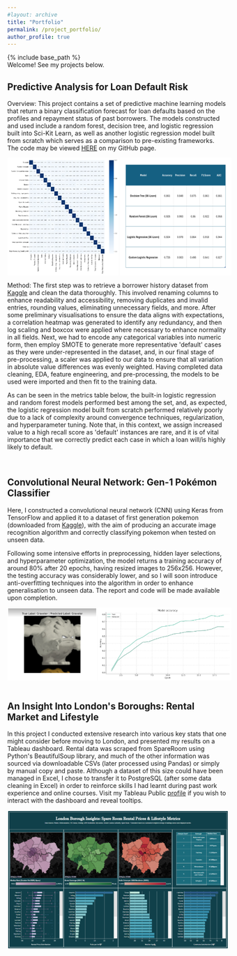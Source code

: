 ```yaml
---
#layout: archive
title: "Portfolio"
permalink: /project_portfolio/
author_profile: true
---
```


{% include base_path %}
<br>
Welcome! See my projects below. <!-- or contributions or competitions -->

<h2> Predictive Analysis for Loan Default Risk </h2>

Overview: This project contains a set of predictive machine learning models that return a binary classification forecast for loan defaults based on the profiles and repayment status of past borrowers. The models constructed and used include a random forest, decision tree, and logistic regression built into Sci-Kit Learn, as well as another logistic regression model built from scratch which serves as a comparison to pre-existing frameworks. The code may be viewed [HERE](https://github.com/RZEdward/Loan_Default_Risk) on my GitHub page.

<div style="display: flex;">
  <img src="/images/correlation_heatmap.png" alt="Image 2" style="width: 50%; border: 2px solid white; margin-right: 2px;">
  <img src="/images/model_performance_table.png" alt="Image 1" style="width: 50%; border: 2px solid white;">
</div>

Method: The first step was to retrieve a borrower history dataset from [Kaggle](https://www.kaggle.com/datasets/hemanthsai7/loandefault/data) and clean the data thoroughly. This involved renaming columns to enhance readability and accessibility, removing duplicates and invalid entries, rounding values, eliminating unnecessary fields, and more. After some preliminary visualisations to ensure the data aligns with expectations, a correlation heatmap was generated to identify any redundancy, and then log scaling and boxcox were applied where necessary to enhance normality in all fields. Next, we had to encode any categorical variables into numeric form, then employ SMOTE to generate more representative 'default' cases as they were under-represented in the dataset, and, in our final stage of pre-processing, a scaler was applied to our data to ensure that all variation in absolute value differences was evenly weighted. Having completed data cleaning, EDA, feature engineering, and pre-processing, the models to be used were imported and then fit to the training data. 

As can be seen in the metrics table below, the built-in logistic regression and random forest models performed best among the set, and, as expected, the logistic regression model built from scratch performed relatively poorly due to a lack of complexity around convergence techniques, regularization, and hyperparameter tuning. Note that, in this context, we assign increased value to a high recall score as 'default' instances are rare, and it is of vital importance that we correctly predict each case in which a loan will/is highly likely to default.

<br>

<h2> Convolutional Neural Network: Gen-1 Pokémon Classifier </h2>

Here, I constructed a convolutional neural network (CNN) using Keras from TensorFlow and applied it to a dataset of first generation pokemon (downloaded from [Kaggle](https://www.kaggle.com/datasets/lantian773030/pokemonclassification/data)), with the aim of producing an accurate image recognition algorithm and correctly classifying pokemon when tested on unseen data.

Following some intensive efforts in preprocessing, hidden layer selections, and hyperparameter optimization, the model returns a training accuracy of around 80% after 20 epochs, having resized images to 256x256. However, the testing accuracy was considerably lower, and so I will soon introduce anti-overfitting techniques into the algorithm in order to enhance generalisation to unseen data. The report and code will be made available upon completion.

<div style="display: flex;">
  <img src="/images/Graveler.png" alt="Image 2" style="width: 40%; border: 2px solid white; margin-right: 2px;">
  <img src="/images/CNN_Analytics.png" alt="Image 1" style="width: 60%; border: 2px solid white;">
</div>

<!-- Need to professionalize images, nice font, white text, clean boundaries  test -->

<br>

<h2> An Insight Into London's Boroughs: Rental Market and Lifestyle </h2>

In this project I conducted extensive research into various key stats that one might consider before moving to London, and presented my results on a Tableau dashboard. Rental data was scraped from SpareRoom using Python's BeautifulSoup library, and much of the other information was sourced via downloadable CSVs (later processed using Pandas) or simply by manual copy and paste. Although a dataset of this size could have been managed in Excel, I chose to transfer it to PostgreSQL (after some data cleaning in Excel) in order to reinforce skills I had learnt during past work experience and online courses. Visit my Tableau Public [profile](https://public.tableau.com/app/profile/ross.edwards/vizzes) if you wish to interact with the dashboard and reveal tooltips.

<div style="display: flex;">
  <img src="/images/London_Dashboard.png" alt="Image 1" style="width: 100%; border: 2px solid white;">
</div>

<br>


<!--


<h2> Data Engineering Project </h2>

SQL / Python / Hadoop / Spark / AWS / Azure - Project to display competence in data engineering

![image](rzedward.github.io/images/500x300.png)

<br>

<h2> Project 4: Logistic Regression </h2>

Using built-in vs custom built logistic regression to identify neural tube defects. We are taking quantifiable features of the neural tubes rather than images here.

![image](rzedward.github.io/images/500x300.png)

<br>

<h2> Project 5: Time Series Forecasting </h2>

Let's build a time series forecast.

![image](rzedward.github.io/images/500x300.png)

<br>

Ideas:

END GOAL: END-TO-END DATA ENGINEERING PROJECT USING CLOUD (Python/SQL), END-TO-END MACHINE LEARNING PROJECT (C++), END-TO-END DATA SCIENCE PROJECT (R)

* Cobblestone Research Project
* Kaggle competitions
* Hackathon
* Excel Competition
* Open Source Contribution
* Teaching (YouTube?)

* Trading Bot
* Logistic Regression Project - disease classification
* NLP Sentiment Analysis
* Time Series Forecast for Sales Predictions (or in R for stock market forecasting)
* Ideally deploy these things using AWS/Docker/K8s

* Data Science / ML - ML Projects
* Data Analysis - Tableau Dashboard
* Data Engineering - Need a full End-to-end project - see projectpro website

-->